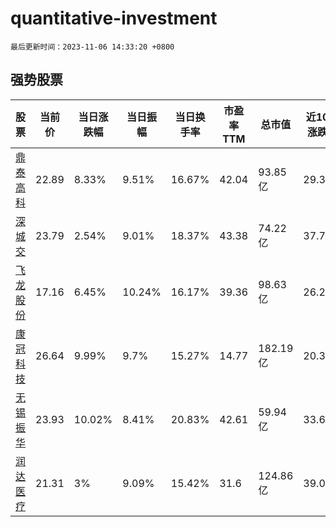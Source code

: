 # quantitative-investment

`最后更新时间：2023-11-06 14:33:20 +0800`

## 强势股票

|股票|当前价|当日涨跌幅|当日振幅|当日换手率|市盈率TTM|总市值|近10日涨跌幅|
|----|----|----|----|----|----|----|----|
|[鼎泰高科](https://xueqiu.com/S/SZ301377)|22.89|8.33%|9.51%|16.67%|42.04|93.85亿|29.32%|
|[深城交](https://xueqiu.com/S/SZ301091)|23.79|2.54%|9.01%|18.37%|43.38|74.22亿|37.75%|
|[飞龙股份](https://xueqiu.com/S/SZ002536)|17.16|6.45%|10.24%|16.17%|39.36|98.63亿|26.27%|
|[康冠科技](https://xueqiu.com/S/SZ001308)|26.64|9.99%|9.7%|15.27%|14.77|182.19亿|20.33%|
|[无锡振华](https://xueqiu.com/S/SH605319)|23.93|10.02%|8.41%|20.83%|42.61|59.94亿|33.69%|
|[润达医疗](https://xueqiu.com/S/SH603108)|21.31|3%|9.09%|15.42%|31.6|124.86亿|39.01%|
